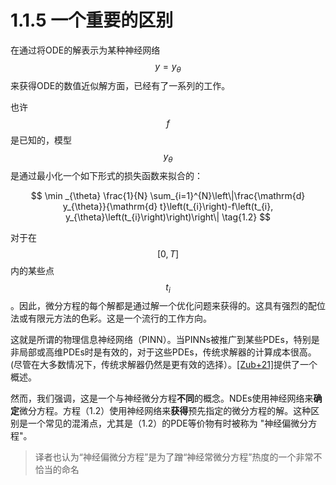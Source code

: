 # 1.1.5 一个重要的区别

在通过将ODE的解表示为某种神经网络$$y=y_θ$$来获得ODE的数值近似解方面，已经有了一系列的工作。

也许$$f$$是已知的，模型$$y_θ$$是通过最小化一个如下形式的损失函数来拟合的：



$$
\min _{\theta} \frac{1}{N} \sum_{i=1}^{N}\left\|\frac{\mathrm{d} y_{\theta}}{\mathrm{d} t}\left(t_{i}\right)-f\left(t_{i}, y_{\theta}\left(t_{i}\right)\right)\right\| \tag{1.2}
$$

对于在$$[0, T]$$内的某些点$$t_{i}$$。因此，微分方程的每个解都是通过解一个优化问题来获得的。这具有强烈的配位法或有限元方法的色彩。这是一个流行的工作方向。

这就是所谓的物理信息神经网络（PINN）。当PINNs被推广到某些PDEs，特别是非局部或高维PDEs时是有效的，对于这些PDEs，传统求解器的计算成本很高。(尽管在大多数情况下，传统求解器仍然是更有效的选择）。[\[Zub+21\]](https://arxiv.org/abs/2107.09443)提供了一个概述。

然而，我们强调，这是一个与神经微分方程**不同**的概念。NDEs使用神经网络来**确定**微分方程。方程（1.2）使用神经网络来**获得**预先指定的微分方程的解。这种区别是一个常见的混淆点，尤其是（1.2）的PDE等价物有时被称为 "神经偏微分方程"。

> 译者也认为“神经偏微分方程”是为了蹭“神经常微分方程”热度的一个非常不恰当的命名

